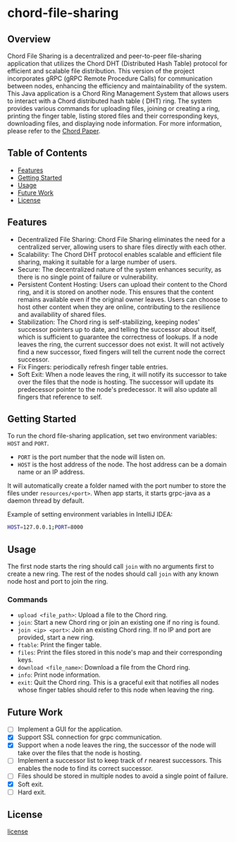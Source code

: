 # chord-file-sharing

## Overview

Chord File Sharing is a decentralized and peer-to-peer file-sharing application that utilizes the Chord DHT (Distributed
Hash Table) protocol for efficient and scalable file distribution. This version of the project incorporates gRPC (gRPC
Remote Procedure Calls) for communication between nodes, enhancing the efficiency and maintainability of the system. This
Java application is a Chord Ring Management System that allows users to interact with a Chord distributed hash table (
DHT) ring. The system provides various commands for uploading files, joining or creating a ring, printing the finger
table, listing stored files and their corresponding keys, downloading files, and displaying node information. For more
information, please refer to the [Chord Paper](https://github.com/FengyiQuan/chord-file-sharing/blob/main/chord.pdf).

## Table of Contents

- [Features](#features)
- [Getting Started](#getting-started)
- [Usage](#usage)
- [Future Work](#future-work)
- [License](#license)

## Features

- Decentralized File Sharing: Chord File Sharing eliminates the need for a centralized server, allowing users to share
  files directly with each other.
- Scalability: The Chord DHT protocol enables scalable and efficient file sharing, making it suitable for a large number
  of users.
- Secure: The decentralized nature of the system enhances security, as there is no single point of failure or
  vulnerability.
- Persistent Content Hosting: Users can upload their content to the Chord ring, and it is stored on another node. This
  ensures that the content remains available even if the original owner leaves. Users can choose to host other content
  when they are online, contributing to the resilience and availability of shared files.
- Stabilization: The Chord ring is self-stabilizing, keeping nodes' successor pointers up to date, and telling the
  successor about itself, which is sufficient to guarantee the correctness of lookups. If a node leaves the ring, the
  current successor does not exist. It will not actively find a new successor, fixed fingers will tell the current node
  the correct successor.
- Fix Fingers: periodically refresh finger table entries.
- Soft Exit: When a node leaves the ring, it will notify its successor to take over the files that the node is hosting.
  The successor will update its predecessor pointer to the node's predecessor. It will also update all fingers that
  reference to self.

## Getting Started

To run the chord file-sharing application, set two environment variables: `HOST` and `PORT`.

- `PORT` is the port number that the node will listen on.
- `HOST` is the host address of the node. The host address can be a domain name or an IP address.

It will automatically create a folder named with the port number to store the files under `resources/<port>`. When app
starts, it starts grpc-java as a daemon thread by default.

Example of setting environment variables in IntelliJ IDEA:

```bash
HOST=127.0.0.1;PORT=8000
```

## Usage

The first node starts the ring should call `join` with no arguments first to create a new ring. The rest of the nodes
should call `join` with any known node host and port to join the ring.

### Commands

- `upload <file_path>`: Upload a file to the Chord ring.
- `join`: Start a new Chord ring or join an existing one if no ring is found.
- `join <ip> <port>`: Join an existing Chord ring. If no IP and port are provided, start a new ring.
- `ftable`: Print the finger table.
- `files`: Print the files stored in this node's map and their corresponding keys.
- `download <file_name>`: Download a file from the Chord ring.
- `info`: Print node information.
- `exit`: Quit the Chord ring. This is a graceful exit that notifies all nodes whose finger tables should refer to this
  node when leaving the ring.

## Future Work

- [ ] Implement a GUI for the application.
- [x] Support SSL connection for grpc communication.
- [x] Support when a node leaves the ring, the successor of the node will take over the files that the node is hosting.
- [ ] Implement a successor list to keep track of *r* nearest successors. This enables the node to find its correct
  successor.
- [ ] Files should be stored in multiple nodes to avoid a single point of failure.
- [x] Soft exit.
- [ ] Hard exit.

## License

[license](https://github.com/FengyiQuan/chord-file-sharing/blob/main/LICENSE)
